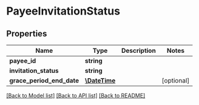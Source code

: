 # PayeeInvitationStatus

## Properties
Name | Type | Description | Notes
------------ | ------------- | ------------- | -------------
**payee_id** | **string** |  | 
**invitation_status** | **string** |  | 
**grace_period_end_date** | [**\DateTime**](\DateTime.md) |  | [optional] 

[[Back to Model list]](../README.md#documentation-for-models) [[Back to API list]](../README.md#documentation-for-api-endpoints) [[Back to README]](../README.md)


